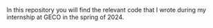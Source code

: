 In this repository you will find the relevant code that I wrote during my internship at GECO in the spring of 2024. 
